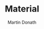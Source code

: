 ---
title: "Material"
github: https://github.com/squidfunk/mkdocs-material
demo: https://squidfunk.github.io/mkdocs-material/
author: Martin Donath
ssg:
  - MkDocs
---